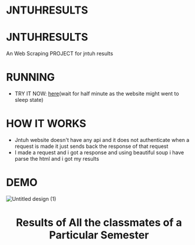 # JNTUHRESULTS

# JNTUHRESULTS

An Web Scraping PROJECT for jntuh results



# RUNNING

<ul>
 <li>TRY IT NOW: <a href="https://jntuhresults.herokuapp.com/">here</a>(wait for half minute as the website  might went to sleep state)</li>
</ul>

# HOW IT WORKS

<ul>
<li>Jntuh website doesn't have any api and it does not authenticate when a request is made it just sends back the response of that request</li>
<li>I made a request and i got a response and using beautiful soup i have parse the html and i got my results</li>
 </ul>
 
 
# DEMO


![Untitled design (1)](https://user-images.githubusercontent.com/64121161/156638075-54743f23-1256-4593-9c70-5166319570e2.png)

<h1 align="Center">Results of All the classmates of a Particular Semester</h1>
